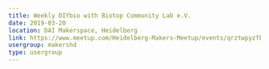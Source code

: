 ```yaml
---
title: Weekly DIYbio with Biotop Community Lab e.V.
date: 2019-03-20
location: DAI Makerspace, Heidelberg
link: https://www.meetup.com/Heidelberg-Makers-Meetup/events/qrztwpyzfbbc/
usergroup: makershd
type: usergroup
---
```

